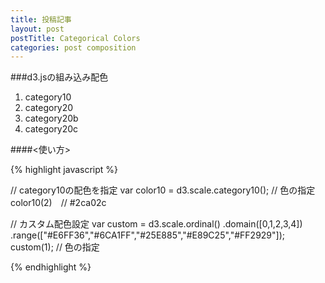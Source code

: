 ```yaml
---
title: 投稿記事
layout: post
postTitle: Categorical Colors
categories: post composition
---
```


<div id="svg"></div>

###d3.jsの組み込み配色

1. category10
2. category20
3. category20b
4. category20c

####<使い方>

{% highlight javascript %}

// category10の配色を指定
var color10 = d3.scale.category10();
// 色の指定
color10(2)　// #2ca02c

// カスタム配色設定 
var custom = d3.scale.ordinal()
               .domain([0,1,2,3,4])
               .range(["#E6FF36","#6CA1FF","#25E885","#E89C25","#FF2929"]);
custom(1); // 色の指定                    

{% endhighlight %}

<script src="http://d3js.org/d3.v3.min.js" charset="utf-8"></script>
<script>

var width = height = 640;

var bgColor = "black"; // 背景色

/** svg空間作成 */
var svg =  d3.select("#svg")
                      .append("svg")
                      .attr("width", width)
                      .attr("height", height)
                      .style("background",bgColor);


var color10 = d3.scale.category10();
var color20 = d3.scale.category20();
var color20b = d3.scale.category20b();
var color20c = d3.scale.category20c();
var custom = d3.scale.ordinal()
               .domain([0,1,2,3,4])
               .range(["#E6FF36",
                       "#6CA1FF",
                       "#25E885",
                       "#E89C25",
                       "#FF2929"
                     ]);
 
var c10 = [];
var c20 = [];
var head = ["category10","category20","category20b","category20c","custom"]

for (var i = 0; i < 10; i++) {
  c10.push(i);
};
for (var i = 0; i < 20; i++) {
  c20.push(i);
};

svg.selectAll(".c10")
   .data(c10)
   .enter()
   .append("rect")
   .attr("x", function(d,i){ return 10;})
   .attr("y", function(d,i){ return i * 30 + 30; })
   .attr("width",100)
   .attr("height", 28)
   .attr("class","c10")
   .style("fill", function(d,i){return color10(i)});

svg.selectAll(".c20")
   .data(c20)
   .enter()
   .append("rect")
   .attr("x", function(d,i){ return 130;})
   .attr("y", function(d,i){ return i * 30 + 30; })
   .attr("width",100)
   .attr("height", 28)
   .attr("class","c20")
   .style("fill", function(d,i){return color20(i)});

svg.selectAll(".c20b")
   .data(c20)
   .enter()
   .append("rect")
   .attr("x", function(d,i){ return 250;})
   .attr("y", function(d,i){ return i * 30 + 30; })
   .attr("width",100)
   .attr("height", 28)
   .attr("class","c20b")
   .style("fill", function(d,i){return color20b(i)});

svg.selectAll(".c20c")
   .data(c20)
   .enter()
   .append("rect")
   .attr("x", function(d,i){ return 370;})
   .attr("y", function(d,i){ return i * 30 + 30; })
   .attr("width",100)
   .attr("height", 28)
   .attr("class","c20c")
   .style("fill", function(d,i){return color20c(i)});

svg.selectAll(".cust")
   .data(custom.range())
   .enter()
   .append("rect")
   .attr("x", function(d,i){ return 490;})
   .attr("y", function(d,i){ return i * 30 + 30; })
   .attr("width",100)
   .attr("height", 28)
   .attr("class","cust")
   .style("fill", function(d,i){return custom(i)});

svg.selectAll(".head")
   .data(head)
   .enter()
   .append("text")
   .attr("x",function(d,i){ return i*120 + 10; })
   .attr("y", 20)
   .text(function(d){ return d;})
   .attr("font-family", "sans-serif")
   .attr("font-size", "16px")
   .attr("font-weight","bold")
   .attr("class","head")
   .style("fill", "red");


svg.selectAll(".c10t")
   .data(color10.domain())
   .enter()
   .append("text")
   .attr("x", function(){ return 20; })
   .attr("y", function(d,i){ return i * 30 + 50; })
   .text(function(d,i){ return color10(i);})
   .attr("font-family", "sans-serif")
   .attr("font-size", "16px")
   .attr("class","c10t")
   .style("fill", "#ccc");
  
svg.selectAll(".c20t")
   .data(color20.domain())
   .enter()
   .append("text")
   .attr("x", function(){ return 140; })
   .attr("y", function(d,i){ return i * 30 + 50; })
   .text(function(d,i){ return color20(i);})
   .attr("font-family", "sans-serif")
   .attr("font-size", "16px")
   .attr("class","c20t")
   .style("fill", "#ccc");

svg.selectAll(".c20bt")
   .data(color20b.domain())
   .enter()
   .append("text")
   .attr("x", function(){ return 260; })
   .attr("y", function(d,i){ return i * 30 + 50; })
   .text(function(d,i){ return color20b(i);})
   .attr("font-family", "sans-serif")
   .attr("font-size", "16px")
   .attr("class","c20bt")
   .style("fill", "#ccc");

svg.selectAll(".c20ct")
   .data(color20c.domain())
   .enter()
   .append("text")
   .attr("x", function(){ return 380; })
   .attr("y", function(d,i){ return i * 30 + 50; })
   .text(function(d,i){ return color20c(i);})
   .attr("font-family", "sans-serif")
   .attr("font-size", "16px")
   .attr("class","c20ct")
   .style("fill", "#ccc");

svg.selectAll(".custt")
   .data(custom.domain())
   .enter()
   .append("text")
   .attr("x", function(){ return 500; })
   .attr("y", function(d,i){ return i * 30 + 50; })
   .text(function(d,i){ return custom(i);})
   .attr("font-family", "sans-serif")
   .attr("font-size", "16px")
   .attr("class","custt")
   .style("fill", "#ccc");


</script>
